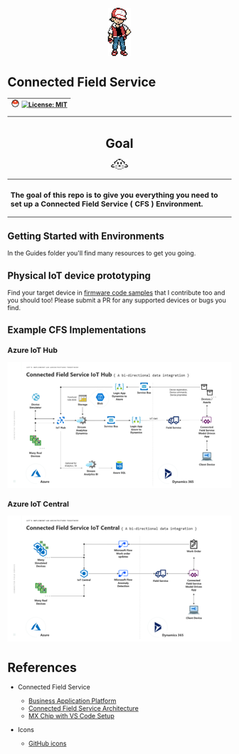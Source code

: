 <p align="center"><img src="img/red.png"></p>

# Connected Field Service

| <img src="img/poke.svg" height="16"> [![License: MIT](https://img.shields.io/badge/License-MIT-grey.svg)](https://opensource.org/licenses/MIT) |
| :- |


| <h1 align="center">Goal</h1><p align="center"><img src="img/p1.png" height="24"></p> |
| :------------------------ |
| <h3>The goal of this repo is to give you everything you need to set up a Connected Field Service ( CFS ) Environment.</h3> |

## Getting Started with Environments

In the Guides folder you'll find many resources to get you going.

## Physical IoT device prototyping

Find your target device in [firmware code samples](https://github.com/gregdegruy/iot-central-firmware) that I contribute too and you should too! Please submit a PR for any supported devices or bugs you find.

## Example CFS Implementations

### Azure IoT Hub
<img src="img/md/iot-hub.png">

### Azure IoT Central
<img src="img/md/iot-central.png">

# References
- Connected Field Service
    - [Business Application Platform](https://dynamics.microsoft.com/en-us/business-application-platform/)
    - [Connected Field Service Architecture](https://docs.microsoft.com/en-us/dynamics365/customer-engagement/field-service/developer/connected-field-service-architecture)
    - [MX Chip with VS Code Setup](https://docs.microsoft.com/en-us/azure/iot-hub/iot-hub-arduino-iot-devkit-az3166-get-started)

- Icons
    - [GitHub icons](https://gist.github.com/rxaviers/7360908)

